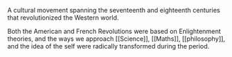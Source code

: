 A cultural movement spanning the seventeenth and eighteenth centuries that revolutionized the Western world.

Both the American and French Revolutions were based on Enlightenment theories, and the ways we approach [[Science]], [[Maths]], [[philosophy]], and the idea of the self were radically transformed during the period.
